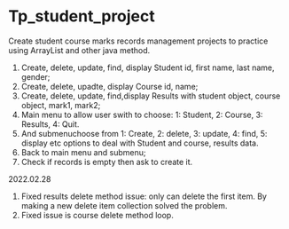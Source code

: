 # Tp_student_project
Create student course marks records management projects to practice using ArrayList and other java method.
1. Create, delete, update, find, display Student id, first name, last name, gender;
2. Create, delete, upadte, display Course id, name;
3. Create, delete, update, find,display Results with student object, course object, mark1, mark2;
4. Main menu  to allow user swith to choose: 1: Student, 2: Course, 3: Results, 4: Quit. 
5. And submenuchoose from 1: Create, 2: delete, 3: update, 4: find, 5: display etc options to deal with Student and course, results data.
6. Back to main menu and submenu;
7. Check if records is empty then ask to create it.


2022.02.28
1. Fixed results delete method issue: only can delete the first item. By making a new delete item collection solved the problem.
2. Fixed issue is course delete method loop. 
